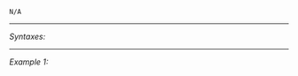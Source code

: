 `N/A`


---
*Syntaxes:*

<!-- [] call `BIS_fnc_showRespawnMenuPositionList` -->

---
*Example 1:*

<!-- 
```sqf
[] call BIS_fnc_showRespawnMenuPositionList;
``` -->